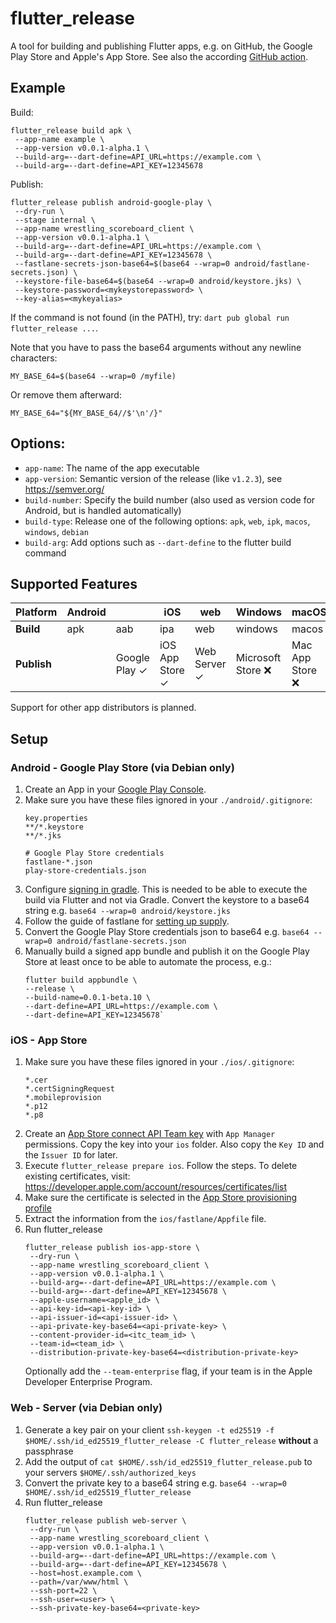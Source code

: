 # flutter_release

A tool for building and publishing Flutter apps, e.g. on GitHub, the Google Play Store and Apple's App Store.
See also the according [GitHub action](https://github.com/marketplace/actions/flutter-release-action).

## Example

Build:

```shell
flutter_release build apk \
 --app-name example \
 --app-version v0.0.1-alpha.1 \
 --build-arg=--dart-define=API_URL=https://example.com \
 --build-arg=--dart-define=API_KEY=12345678
```

Publish:

```shell
flutter_release publish android-google-play \
 --dry-run \
 --stage internal \
 --app-name wrestling_scoreboard_client \
 --app-version v0.0.1-alpha.1 \
 --build-arg=--dart-define=API_URL=https://example.com \
 --build-arg=--dart-define=API_KEY=12345678 \
 --fastlane-secrets-json-base64=$(base64 --wrap=0 android/fastlane-secrets.json) \
 --keystore-file-base64=$(base64 --wrap=0 android/keystore.jks) \
 --keystore-password=<mykeystorepassword> \
 --key-alias=<mykeyalias>
```

If the command is not found (in the PATH), try: `dart pub global run flutter_release ...`.

Note that you have to pass the base64 arguments without any newline characters:

```shell
MY_BASE_64=$(base64 --wrap=0 /myfile)
```

Or remove them afterward:

```shell
MY_BASE_64="${MY_BASE_64//$'\n'/}"
```

## Options:

- `app-name`: The name of the app executable
- `app-version`: Semantic version of the release (like `v1.2.3`), see https://semver.org/
- `build-number`: Specify the build number (also used as version code for Android, but is handled automatically)
- `build-type`: Release one of the following options: `apk`, `web`, `ipk`, `macos`, `windows`, `debian`
- `build-arg`: Add options such as `--dart-define` to the flutter build command

## Supported Features

| Platform    | Android |               | iOS             | web          | Windows           | macOS           | Linux  |          |
|-------------|---------|---------------|-----------------|--------------|-------------------|-----------------|--------|----------|
| **Build**   | apk     | aab           | ipa             | web          | windows           | macos           | linux  | debian   |
| **Publish** |         | Google Play ✓ | iOS App Store ✓ | Web Server ✓ | Microsoft Store ❌ | Mac App Store ❌ | Snap ❌ | Ubuntu ❌ |

Support for other app distributors is planned.

## Setup

### Android - Google Play Store (via Debian only)

1. Create an App in your [Google Play Console](https://play.google.com/console).
2. Make sure you have these files ignored in your `./android/.gitignore`:
   ```
   key.properties
   **/*.keystore
   **/*.jks

   # Google Play Store credentials
   fastlane-*.json
   play-store-credentials.json
   ```
3. Configure [signing in gradle](https://docs.flutter.dev/deployment/android#configure-signing-in-gradle).
   This is needed to be able to execute the build via Flutter and not via Gradle.
   Convert the keystore to a base64 string e.g. `base64 --wrap=0 android/keystore.jks`
4. Follow the guide of fastlane
   for [setting up supply](https://docs.fastlane.tools/getting-started/android/setup/#setting-up-supply).
5. Convert the Google Play Store credentials json to base64 e.g. `base64 --wrap=0 android/fastlane-secrets.json`
6. Manually build a signed app bundle and publish it on the Google Play Store at least once to be able to automate the
   process, e.g.:
   ```
   flutter build appbundle \
   --release \
   --build-name=0.0.1-beta.10 \
   --dart-define=API_URL=https://example.com \
   --dart-define=API_KEY=12345678`
   ```

### iOS - App Store

1. Make sure you have these files ignored in your `./ios/.gitignore`:
   ```
   *.cer
   *.certSigningRequest
   *.mobileprovision
   *.p12
   *.p8
   ```
2. Create an [App Store connect API Team key](https://appstoreconnect.apple.com/access/integrations/api) with `App Manager` permissions.
   Copy the key into your `ios` folder. Also copy the `Key ID` and the `Issuer ID` for later.
3. Execute `flutter_release prepare ios`. Follow the steps.
   To delete existing certificates, visit: https://developer.apple.com/account/resources/certificates/list
4. Make sure the certificate is selected in the [App Store provisioning profile](https://developer.apple.com/account/resources/profiles/list)
5. Extract the information from the `ios/fastlane/Appfile` file.
6. Run flutter_release
   ```shell
   flutter_release publish ios-app-store \
    --dry-run \
    --app-name wrestling_scoreboard_client \
    --app-version v0.0.1-alpha.1 \
    --build-arg=--dart-define=API_URL=https://example.com \
    --build-arg=--dart-define=API_KEY=12345678 \
    --apple-username=<apple_id> \
    --api-key-id=<api-key-id> \
    --api-issuer-id=<api-issuer-id> \
    --api-private-key-base64=<api-private-key> \
    --content-provider-id=<itc_team_id> \
    --team-id=<team_id> \
    --distribution-private-key-base64=<distribution-private-key>
   ```
   Optionally add the `--team-enterprise` flag, if your team is in the Apple Developer Enterprise Program.

### Web - Server (via Debian only)

1. Generate a key pair on your client `ssh-keygen -t ed25519 -f $HOME/.ssh/id_ed25519_flutter_release -C flutter_release` **without** a passphrase
2. Add the output of `cat $HOME/.ssh/id_ed25519_flutter_release.pub` to your servers `$HOME/.ssh/authorized_keys`
3. Convert the private key to a base64 string e.g. `base64 --wrap=0 $HOME/.ssh/id_ed25519_flutter_release`
4. Run flutter_release 
   ```shell
   flutter_release publish web-server \
    --dry-run \
    --app-name wrestling_scoreboard_client \
    --app-version v0.0.1-alpha.1 \
    --build-arg=--dart-define=API_URL=https://example.com \
    --build-arg=--dart-define=API_KEY=12345678 \
    --host=host.example.com \
    --path=/var/www/html \
    --ssh-port=22 \
    --ssh-user=<user> \
    --ssh-private-key-base64=<private-key>
   ```
